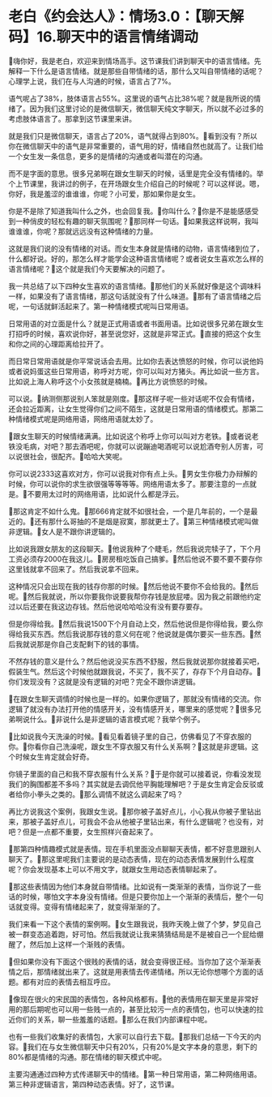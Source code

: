 # 老白《约会达人》：情场3.0：【聊天解码】16.聊天中的语言情绪调动

🎼嗨你好，我是老白，欢迎来到情场高手。这节课我们讲到聊天中的语言情绪。先解释一下什么是语言情绪。就是那些自带情绪的话，那什么又叫自带情绪的话呢？心理学上说，我们在与人沟通的时候，语言占了7%。

语气呢占了38%，肢体语言占55%。这里说的语气占比38%呢？就是我所说的情绪了。因为我们这里讨论的是微信聊天，微信聊天纯文字聊天，所以就不必过多的考虑肢体语言了。那拿到这节课里来讲。

就是我们只是微信聊天，语言占了20%，语气就得占到80%。🎼看到没有？所以你在微信聊天中的语气是非常重要的，语气用的好，情绪自然也就高了。让我们给一个女生发一条信息，更多的是情绪的沟通或者叫潜在的沟通。

而不是字面的意思。很多兄弟啊在跟女生聊天的时候，话里是完全没有情绪的。举个上节课里，我讲过的例子，在开场跟女生介绍自己的时候呢？可以这样说。嗯，你好，我是羞涩的谁谁谁，你呢？小可爱，那如果你是女生。

你是不是除了知道我叫什么之外，也会回复我。🎼你叫什么？🎼你是不是能感感受到一种俏皮的轻松有趣的聊天氛围呢？🎼那同样一句话。🎼如果我这样说啊，我叫谁谁谁，你呢？那就远远没有这种情绪的力量。

这就是我们说的没有情绪的对话。而女生本身就是情绪的动物，语言情绪到位了，什么都好说。好的，那怎么样才能学会这种语言情绪呢？或者说女生喜欢怎么样的语言情绪呢？🎼这个就是我们今天要解决的问题了。

我一共总结了以下四种女生喜欢的语言情绪。🎼那他们的关系就好像是这个调味料一样，如果没有了语言情绪，那这句话就没有了什么味道。🎼那有了语言情绪之后呢，一句话就鲜活起来了。第一种情绪模式呢叫日常用语。

日常用语的对立面是什么？就是正式用语或者书面用语。比如说很多兄弟在跟女生打招呼的时候，喜欢说你好，甚至说您好，这就是非常正式。🎼直接的把这个女生和你之间的心理距离给拉开了。

而日常日常用语就是你平常说话会去用。比如你去表达愤怒的时候，你可以说他妈或者说妈蛋这些日常用语，称呼对方呢，你可以叫对方猪头。再比如说一些方言。比如说上海人称呼这个小女孩就是楠楠。🎼再比方说愤怒的时候。

可以说。🎼纳测侧那说别人笨就是刚度。🎼那这样子呢一些对话呢不仅会有情绪，还会拉近距离，让女生觉得你们之间不陌生，这就是日常用语的情绪模式。那第二种情绪模式呢是网络用语，网络用语就太妙了。

🎼跟女生聊天的时候情绪满满。比如说这个称呼上你可以叫对方老铁。🎼或者说老铁没毛病，对吧？那去酒吧呢，你就可以说蹦迪喝酒呢可以说尬酒夸别人厉害，可以说很社会，很配齐。🎼哈哈大笑呢。

你可以说2333这喜欢对方，你可以说我对你有点上头。🎼男女生你极力办辩解的时候，你可以说你的求生欲很强等等等等。网络用语太多了。那要注意的一点就是。🎼不要用太过时的网络用语，比如说什么都是浮云。

🎼那这肯定不如什么鬼。🎼那666肯定就不如很社会，一个是几年前的，一个是最近的。🎼还有那什么哥抽的不是烟是寂寞，那就更土了。🎼第三种情绪模式呢叫做非逻辑。🎼女人是不跟你讲逻辑的。

比如说我跟女朋友的这段聊天。🎼他说我种了个睫毛，然后我说完犊子了，下个月工资必须存2000在我这儿。🎼房房租吃饭自己搞爹。🎼然后他说不要不要不要存你这里钱就拿不回来了。然后我说拿不回来。

这种情况只会出现在我的钱存你那的时候。🎼然后他说不要你不会给我的。🎼然后呢。🎼然后我就说，所以你要我你说要我帮你存钱是放屁喽。因为我之前跟他约定过以后还要在我这边存钱。然后他说哈哈哈没有没有要存要存。

但是你得给我。🎼然后我说1500下个月自动上交，然后他说但是你得给我，要么你得给我买东西。然后我说那存钱的意义何在呢？他说就是偶尔要买一些东西。🎼然后我就说那是你自己支配剩下的钱的事情。

不然存钱的意义是什么？然后他说没买东西不舒服，然后我就说那你就接着买吧，假装生气。然后这个时候他就跟我说，不买了，我不买了，存存下个月自动存。🎼你们发现没有？这就是没有逻辑的对吧？完全不跟你讲逻辑。

🎼在跟女生聊天调情的时候也是一样的。如果你逻辑了，那就没有情绪的交流。你逻辑了就没有办法打开他的情感开关，没有情感开关，哪里来的感觉呢？🎼很多兄弟啊说什么。🎼非说什么是非逻辑的语言模式呢？我举个例子。

🎼比如说我今天洗澡的时候。🎼看见看着镜子里的自己，仿佛看见了不穿衣服的你。🎼你看你自己洗澡呢，跟女生不穿衣服又有什么关系啊？🎼这就是非逻辑。这个时候女生肯定就会好奇。

你镜子里面的自己和我不穿衣服有什么关系？🎼于是你就可以接着说，你看没发现我们的胸围都差不多吗？其实就是去调侃他平胸能理解吧？于是女生肯定会反驳或者给你小拳头之类的。🎼那么调情不就这么调起来了吗？

再比方说我这个案例，我跟女生说。🎼那你被子盖好点儿，小心我从你被子里钻出来，那被子盖好点儿，可我会不会从他被子里钻出来，有什么逻辑呢？也没有，对吧？但是一点都不重要，女生照样兴奋起来了。

🎼那第四种情趣模式就是表情。现在手机里面没点聊聊天表情，都不好意思跟别人聊天了。🎼那这里呢我们主要说的是动态表情，现在的动态表情发展到什么程度呢？你会发现基本上可以不用文字，就跟女生用动态表情聊起来了。

🎼那这些表情因为他们本身就自带情绪。比如说有一类渐渐的表情，当你说了一些话的时候，哪怕文字本身没有情绪。但是只要你加上一个渐渐的表情后，整个一句话就变得。变得有情绪起来了，就变得渐渐的了。

我们来看一下这个表情的案例啊。🎼女生跟我说，我昨天晚上做了个梦，梦见自己被一群变态追着跑，好可怕。然后我就说让我来猜猜结局是不是被自己一个屁给绷醒了，然后加上这样一个渐贱的表情。

🎼但如果你没有下面这个很贱的表情的话，就会变得很正经。当你加了这个渐渐表情之后，那情绪就出来了。这就是用表情去传递情绪。所以无论你想哪个方面的话题。都有对应的表情去相互呼应。

🎼像现在很火的宋民国的表情包，各种风格都有。🎼他的表情用在聊天里是非常好用的那后期呢也可以用一些贱一点的，甚至比较污一点的表情包，也可以快速的拉近你们的关系，聊一些羞羞的话题。🎼那么在我们内部课程中呢。

也有一些我们收集好的表情包，大家可以自行去下载。🎼那我们总结一下今天的内容。🎼我们在与女生微信聊天中只有20%，只有20%是文字本身的意思，剩下的80%都是情绪的沟通。那在情绪的聊天模式中呢。

主要沟通通过四种方式传递聊天中的情绪。🎼第一种日常用语，第二种网络用语。第三种非逻辑语言，第四种动态表情。好了，这节课。

